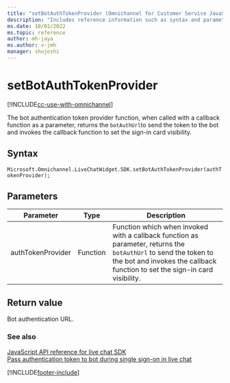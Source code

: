 ```yaml
---
title: "setBotAuthTokenProvider (Omnichannel for Customer Service JavaScript API reference) | MicrosoftDocs"
description: "Includes reference information such as syntax and parameter for the setBotAuthTokenProvider method in Omnichannel for Customer Service JavaScript API reference."
ms.date: 10/01/2022
ms.topic: reference
author: mh-jaya
ms.author: v-jmh
manager: shujoshi
---
```

# setBotAuthTokenProvider

[!INCLUDE[cc-use-with-omnichannel](../../../../includes/cc-use-with-omnichannel.md)]

The bot authentication token provider function, when called with a callback function as a parameter, returns the `botAuthUrl`to send the token to the bot and invokes the callback function to set the sign-in card visibility.


## Syntax

`Microsoft.Omnichannel.LiveChatWidget.SDK.setBotAuthTokenProvider(authTokenProvider);`

## Parameters

| Parameter | Type | Description |
| ---- | ---- | ---- |
| authTokenProvider | Function |Function which when invoked with a callback function as parameter, returns the `botAuthUrl` to send the token to the bot and invokes the callback function to set the sign-in card visibility. |

## Return value

Bot authentication URL.



### See also

[JavaScript API reference for live chat SDK](../../omnichannel-reference.md)  
[Pass authentication token to bot during single sign-on in live chat](../../../pass-auth-token-sso-live-chat.md)  

[!INCLUDE[footer-include](../../../../includes/footer-banner.md)]
